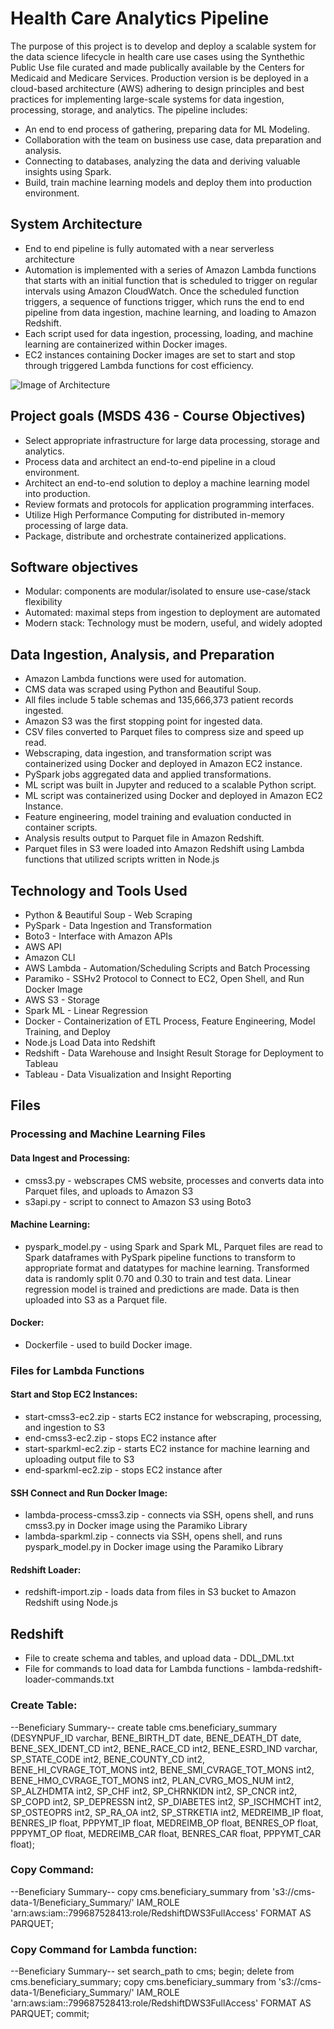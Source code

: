 # Health Care Analytics Pipeline
The purpose of this project is to develop and deploy a scalable system for the data science lifecycle in health care use cases using the Synthethic Public Use file curated and made publically available by the Centers for Medicaid and Medicare Services. Production version is be deployed in a cloud-based architecture (AWS) adhering to design principles and best practices for implementing large-scale systems for data ingestion, processing, storage, and analytics. The pipeline includes:
* An end to end process of gathering, preparing data for ML Modeling.
* Collaboration with the team on business use case, data preparation and analysis.
* Connecting to databases, analyzing the data and deriving valuable insights using Spark.
* Build, train machine learning models and deploy them into production environment.


## System Architecture
* End to end pipeline is fully automated with a near serverless architecture
* Automation is implemented with a series of Amazon Lambda functions that starts with an initial function that is scheduled
to trigger on regular intervals using Amazon CloudWatch. Once the scheduled function triggers, a sequence of functions trigger,
which runs the end to end pipeline from data ingestion, machine learning, and loading to Amazon Redshift.
* Each script used for data ingestion, processing, loading, and machine learning are containerized within Docker images.
* EC2 instances containing Docker images are set to start and stop through triggered Lambda functions for cost efficiency.

![Image of Architecture](https://i.ibb.co/rsQyYSj/CMS-Pipeline.png)

## Project goals (MSDS 436 - Course Objectives)
* Select appropriate infrastructure for large data processing, storage and analytics.
* Process data and architect an end-to-end pipeline in a cloud environment.
* Architect an end-to-end solution to deploy a machine learning model into production.
* Review formats and protocols for application programming interfaces.
* Utilize High Performance Computing for distributed in-memory processing of large data.
* Package, distribute and orchestrate containerized applications.

## Software objectives
* Modular: components are modular/isolated to ensure use-case/stack flexibility
* Automated: maximal steps from ingestion to deployment are automated
* Modern stack: Technology must be modern, useful, and widely adopted

## Data Ingestion, Analysis, and Preparation
* Amazon Lambda functions were used for automation.
* CMS data was scraped using Python and Beautiful Soup.
* All files include 5 table schemas and 135,666,373 patient records ingested.
* Amazon S3 was the first stopping point for ingested data.
* CSV files converted to Parquet files to compress size and speed up read.
* Webscraping, data ingestion, and transformation script was containerized using Docker and deployed in Amazon EC2 instance. 
* PySpark jobs aggregated data and applied transformations.
* ML script was built in Jupyter and reduced to a scalable Python script.
* ML script was containerized using Docker and deployed in Amazon EC2 Instance.
* Feature engineering, model training and evaluation conducted in container scripts.
* Analysis results output to Parquet file in Amazon Redshift.
* Parquet files in S3 were loaded into Amazon Redshift using Lambda functions that utilized scripts written in Node.js  


## Technology and Tools Used
* Python & Beautiful Soup - Web Scraping
* PySpark - Data Ingestion and Transformation
* Boto3 - Interface with Amazon APIs
* AWS API
* Amazon CLI
* AWS Lambda - Automation/Scheduling Scripts and Batch Processing
* Paramiko - SSHv2 Protocol to Connect to EC2, Open Shell, and Run Docker Image 
* AWS  S3 - Storage
* Spark ML -  Linear Regression
* Docker - Containerization of ETL Process, Feature Engineering, Model Training, and Deploy
* Node.js Load Data into Redshift
* Redshift - Data Warehouse and Insight Result Storage for Deployment to Tableau
* Tableau - Data Visualization and Insight Reporting

## Files

### Processing and Machine Learning Files

#### Data Ingest and Processing:
* cmss3.py - webscrapes CMS website, processes and converts data into Parquet files, and uploads to Amazon S3
* s3api.py - script to connect to Amazon S3 using Boto3

#### Machine Learning:
* pyspark_model.py - using Spark and Spark ML, Parquet files are read to Spark dataframes with PySpark pipeline
functions to transform to appropriate format and datatypes for machine learning. Transformed data is randomly split 0.70 and 0.30
to train and test data. Linear regression model is trained and predictions are made. Data is then uploaded into S3 as a Parquet file.

#### Docker:
* Dockerfile - used to build Docker image.

### Files for Lambda Functions

#### Start and Stop EC2 Instances:
* start-cmss3-ec2.zip - starts EC2 instance for webscraping, processing, and ingestion to S3
* end-cmss3-ec2.zip  - stops EC2 instance after
* start-sparkml-ec2.zip - starts EC2 instance for machine learning and uploading output file to S3
* end-sparkml-ec2.zip - stops EC2 instance after

#### SSH Connect and Run Docker Image:
* lambda-process-cmss3.zip - connects via SSH, opens shell, and runs cmss3.py in Docker image using the Paramiko Library 
* lambda-sparkml.zip - connects via SSH, opens shell, and runs pyspark_model.py in Docker image using the Paramiko Library 

#### Redshift Loader:
* redshift-import.zip - loads data from files in S3 bucket to Amazon Redshift using Node.js 

## Redshift 
* File to create schema and tables, and upload data - DDL_DML.txt
* File for commands to load data for Lambda functions - lambda-redshift-loader-commands.txt

### Create Table:
--Beneficiary Summary--
create table cms.beneficiary_summary (DESYNPUF_ID varchar, BENE_BIRTH_DT date, BENE_DEATH_DT date, BENE_SEX_IDENT_CD int2,
       BENE_RACE_CD int2, BENE_ESRD_IND varchar, SP_STATE_CODE int2, BENE_COUNTY_CD int2,
       BENE_HI_CVRAGE_TOT_MONS int2, BENE_SMI_CVRAGE_TOT_MONS int2,
       BENE_HMO_CVRAGE_TOT_MONS int2, PLAN_CVRG_MOS_NUM int2, SP_ALZHDMTA int2,
       SP_CHF int2, SP_CHRNKIDN int2, SP_CNCR int2, SP_COPD int2, SP_DEPRESSN int2,
       SP_DIABETES int2, SP_ISCHMCHT int2, SP_OSTEOPRS int2, SP_RA_OA int2, SP_STRKETIA int2,
       MEDREIMB_IP float, BENRES_IP float, PPPYMT_IP float, MEDREIMB_OP float, BENRES_OP float,
       PPPYMT_OP float, MEDREIMB_CAR float, BENRES_CAR float, PPPYMT_CAR float);


### Copy Command:
--Beneficiary Summary--
copy cms.beneficiary_summary
from 's3://cms-data-1/Beneficiary_Summary/'
IAM_ROLE 'arn:aws:iam::799687528413:role/RedshiftDWS3FullAccess'
FORMAT AS PARQUET;

### Copy Command for Lambda function:
--Beneficiary Summary--
set search_path to cms; 
begin; 
delete from cms.beneficiary_summary; 
copy cms.beneficiary_summary 
from 's3://cms-data-1/Beneficiary_Summary/' 
IAM_ROLE 'arn:aws:iam::799687528413:role/RedshiftDWS3FullAccess' 
FORMAT AS PARQUET; 
commit;




  
